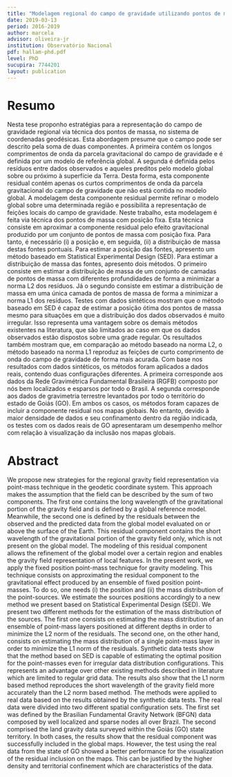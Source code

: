 ```yaml
---
title: "Modelagem regional do campo de gravidade utilizando pontos de massa em coordenadas geodésicas"
date: 2019-03-13
period: 2016-2019
author: marcela
advisor: oliveira-jr
institution: Observatório Nacional
pdf: hallam-phd.pdf
level: PhD
sucupira: 7744201
layout: publication
---
```


# Resumo

Nesta tese proponho estratégias para a representação do campo de gravidade
regional via técnica dos pontos de massa, no sistema de coordenadas geodésicas. Esta
abordagem presume que o campo pode ser descrito pela soma de duas componentes.
A primeira contém os longos comprimentos de onda da parcela gravitacional do
campo de gravidade e é definida por um modelo de referência global. A segunda é
definida pelos resı́duos entre dados observados e aqueles preditos pelo modelo
global sobre ou próximo à superfı́cie da Terra. Desta forma, esta componente residual
contém apenas os curtos comprimentos de onda da parcela gravitacional do campo de
gravidade que não está contida no modelo global. A modelagem desta componente
residual permite refinar o modelo global sobre uma determinada região e possibilita
a representação de feições locais do campo de gravidade. Neste trabalho, esta
modelagem é feita via técnica dos pontos de massa com posição fixa. Esta técnica
consiste em aproximar a componente residual pelo efeito gravitacional produzido
por um conjunto de pontos de massa com posição fixa. Para tanto, é necessário
(i) a posição e, em seguida, (ii) a distribuição de massa destas fontes pontuais.
Para estimar a posição das fontes, apresento um método baseado em Statistical
Experimental Design (SED). Para estimar a distribuição de massa das fontes,
apresento dois métodos. O primeiro consiste em estimar a distribuição de massa de um
conjunto de camadas de pontos de massa com diferentes profundidades de forma a
minimizar a norma L2 dos resı́duos. Já o segundo consiste em estimar a distribuição
de massa em uma única camada de pontos de massa de forma a minimizar a norma
L1 dos resı́duos. Testes com dados sintéticos mostram que o método baseado em
SED é capaz de estimar a posição ótima dos pontos de massa mesmo para situações
em que a distribuição dos dados observados é muito irregular. Isso representa uma
vantagem sobre os demais métodos existentes na literatura, que são limitados ao
caso em que os dados observados estão dispostos sobre uma grade regular. Os
resultados também mostram que, em comparação ao método baseado na norma L2, o
método baseado na norma L1 reproduz as feições de curto comprimento de onda do
campo de gravidade de forma mais acurada. Com base nos resultados com dados
sintéticos, os métodos foram aplicados a dados reais, contendo duas configurações
diferentes. A primeira corresponde aos dados da Rede Gravimétrica Fundamental
Brasileira (RGFB) composto por nós bem localizados e esparsos por todo o Brasil.
A segunda corresponde aos dados de gravimetria terrestre levantados por todo o
território do estado de Goiás (GO). Em ambos os casos, os métodos foram capazes
de incluir a componente residual nos mapas globais. No entanto, devido à maior
densidade de dados e seu confinamento dentro da região indicada, os testes com os
dados reais de GO apresentaram um desempenho melhor com relação à visualização
da inclusão nos mapas globais.

# Abstract

We propose new strategies for the regional gravity field representation via
point-mass technique in the geodetic coordinate system. This approach makes the
assumption that the field can be described by the sum of two components. The first
one contains the long wavelength of the gravitational portion of the gravity field
and is defined by a global reference model. Meanwhile, the second one is defined by
the residuals between the observed and the predicted data from the global model
evaluated on or above the surface of the Earth. This residual component contains
the short wavelength of the gravitational portion of the gravity field only, which is
not present on the global model. The modeling of this residual component allows
the refinement of the global model over a certain region and enables the gravity field
representation of local features. In the present work, we apply the fixed position
point-mass technique for gravity modeling. This technique consists on approximating
the residual component to the gravitational effect produced by an ensemble of
fixed position point-masses. To do so, one needs (i) the position and (ii) the mass
distribution of the point-sources. We estimate the sources positions accordingly
to a new method we present based on Statistical Experimental Design (SED). We
present two different methods for the estimation of the mass distribution of the
sources. The first one consists on estimating the mass distribution of an ensemble
of point-mass layers positioned at different depths in order to minimize the L2 norm
of the residuals. The second one, on the other hand, consists on estimating the
mass distribution of a single point-mass layer in order to minimize the L1 norm of
the residuals. Synthetic data tests show that the method based on SED is capable
of estimating the optimal position for the point-masses even for irregular data
distribution configurations. This represents an advantage over other existing methods
described in literature which are limited to regular grid data. The results also show
that the L1 norm based method reproduces the short wavelength of the gravity field
more accurately than the L2 norm based method. The methods were applied to real
data based on the results obtained by the synthetic data tests. The real data were
divided into two different spatial configuration sets. The first set was defined by the
Brasilian Fundamental Gravity Network (BFGN) data composed by well localized
and sparse nodes all over Brazil. The second comprised the land gravity data
surveyed within the Goiás (GO) state territory. In both cases, the results show that
the residual component was successfully included in the global maps. However, the
test using the real data from the state of GO showed a better performance for the
visualization of the residual inclusion on the maps. This can be justified by the
higher density and territorial confinement which are characteristics of the data.
